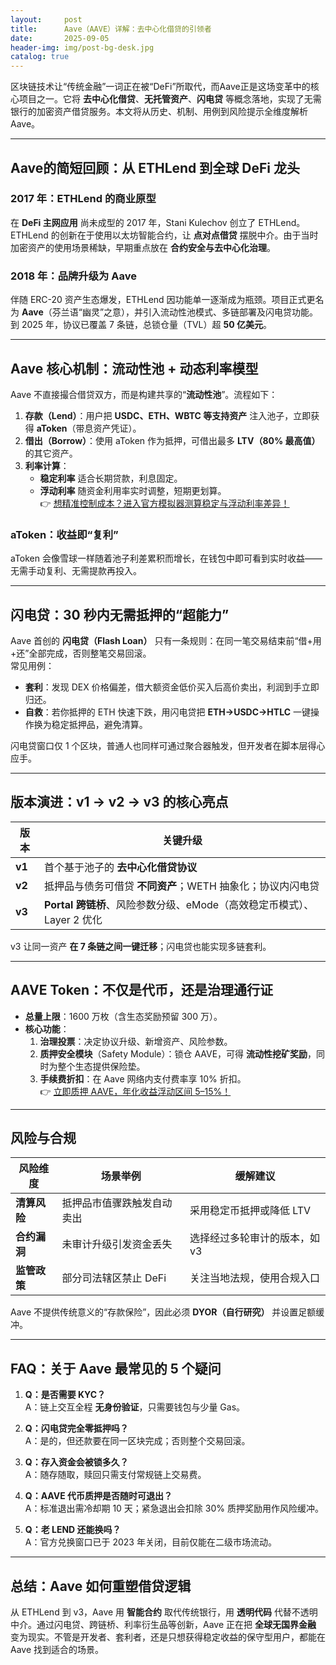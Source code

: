 ```yaml
---
layout:     post
title:      Aave（AAVE）详解：去中心化借贷的引领者
date:       2025-09-05
header-img: img/post-bg-desk.jpg
catalog: true
---
```


区块链技术让“传统金融”一词正在被“DeFi”所取代，而Aave正是这场变革中的核心项目之一。它将 **去中心化借贷**、**无托管资产**、**闪电贷** 等概念落地，实现了无需银行的加密资产借贷服务。本文将从历史、机制、用例到风险提示全维度解析Aave。

---

## Aave的简短回顾：从 ETHLend 到全球 DeFi 龙头

### 2017 年：ETHLend 的商业原型

在 **DeFi 主网应用** 尚未成型的 2017 年，Stani Kulechov 创立了 ETHLend。ETHLend 的创新在于使用以太坊智能合约，让 **点对点借贷** 摆脱中介。由于当时加密资产的使用场景稀缺，早期重点放在 **合约安全与去中心化治理**。

### 2018 年：品牌升级为 Aave

伴随 ERC-20 资产生态爆发，ETHLend 因功能单一逐渐成为瓶颈。项目正式更名为 **Aave**（芬兰语“幽灵”之意），并引入流动性池模式、多链部署及闪电贷功能。到 2025 年，协议已覆盖 7 条链，总锁仓量（TVL）超 **50 亿美元**。

---

## Aave 核心机制：流动性池 + 动态利率模型

Aave 不直接撮合借贷双方，而是构建共享的“**流动性池**”。流程如下：

1. **存款（Lend）**：用户把 **USDC、ETH、WBTC 等支持资产** 注入池子，立即获得 **aToken**（带息资产凭证）。  
2. **借出（Borrow）**：使用 aToken 作为抵押，可借出最多 **LTV（80% 最高值）** 的其它资产。  
3. **利率计算**：  
   - **稳定利率** 适合长期贷款，利息固定。  
   - **浮动利率** 随资金利用率实时调整，短期更划算。  
   👉 [想精准控制成本？进入官方模拟器测算稳定与浮动利率差异！](https://okxdog.com/)

### aToken：收益即“复利”
aToken 会像雪球一样随着池子利差累积而增长，在钱包中即可看到实时收益——无需手动复利、无需提款再投入。

---

## 闪电贷：30 秒内无需抵押的“超能力”

Aave 首创的 **闪电贷（Flash Loan）** 只有一条规则：在同一笔交易结束前“借+用+还”全部完成，否则整笔交易回滚。  
常见用例：

- **套利**：发现 DEX 价格偏差，借大额资金低价买入后高价卖出，利润到手立即归还。  
- **自救**：若你抵押的 ETH 快速下跌，用闪电贷把 **ETH→USDC→HTLC** 一键操作换为稳定抵押品，避免清算。

闪电贷窗口仅 1 个区块，普通人也同样可通过聚合器触发，但开发者在脚本层得心应手。

---

## 版本演进：v1 → v2 → v3 的核心亮点

| 版本 | 关键升级 |
|------|----------|
| **v1** | 首个基于池子的 **去中心化借贷协议** |
| **v2** | 抵押品与债务可借贷 **不同资产**；WETH 抽象化；协议内闪电贷 |
| **v3** | **Portal 跨链桥**、风险参数分级、eMode（高效稳定币模式）、Layer 2 优化 |

v3 让同一资产 **在 7 条链之间一键迁移**；闪电贷也能实现多链套利。

---

## AAVE Token：不仅是代币，还是治理通行证

- **总量上限**：1600 万枚（含生态奖励预留 300 万）。  
- **核心功能**：  
  1. **治理投票**：决定协议升级、新增资产、风险参数。  
  2. **质押安全模块**（Safety Module）：锁仓 AAVE，可得 **流动性挖矿奖励**，同时为整个生态提供保险垫。  
  3. **手续费折扣**：在 Aave 网络内支付费率享 10% 折扣。  
  👉 [立即质押 AAVE，年化收益浮动区间 5–15%！](https://okxdog.com/)

---

## 风险与合规

| 风险维度 | 场景举例 | 缓解建议 |
|----------|----------|----------|
| **清算风险** | 抵押品市值骤跌触发自动卖出 | 采用稳定币抵押或降低 LTV |
| **合约漏洞** | 未审计升级引发资金丢失 | 选择经过多轮审计的版本，如 v3 |
| **监管政策** | 部分司法辖区禁止 DeFi | 关注当地法规，使用合规入口 |

Aave 不提供传统意义的“存款保险”，因此必须 **DYOR（自行研究）** 并设置足额缓冲。

---

## FAQ：关于 Aave 最常见的 5 个疑问

1. **Q：是否需要 KYC？**  
   A：链上交互全程 **无身份验证**，只需要钱包与少量 Gas。

2. **Q：闪电贷完全零抵押吗？**  
   A：是的，但还款要在同一区块完成；否则整个交易回滚。

3. **Q：存入资金会被锁多久？**  
   A：随存随取，赎回只需支付常规链上交易费。

4. **Q：AAVE 代币质押是否随时可退出？**  
   A：标准退出需冷却期 10 天；紧急退出会扣除 30% 质押奖励用作风险缓冲。

5. **Q：老 LEND 还能换吗？**  
   A：官方兑换窗口已于 2023 年关闭，目前仅能在二级市场流动。

---

## 总结：Aave 如何重塑借贷逻辑

从 ETHLend 到 v3，Aave 用 **智能合约** 取代传统银行，用 **透明代码** 代替不透明中介。通过闪电贷、跨链桥、利率衍生品等创新，Aave 正在把 **全球无国界金融** 变为现实。不管是开发者、套利者，还是只想获得稳定收益的保守型用户，都能在 Aave 找到适合的场景。